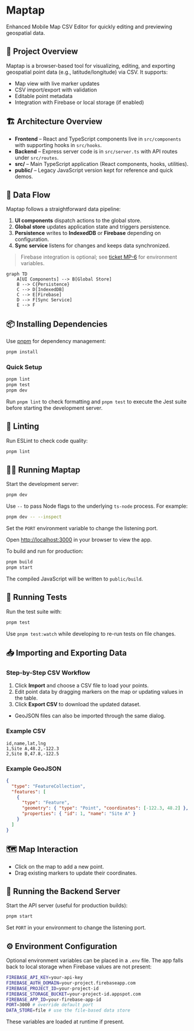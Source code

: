 # Maptap

Enhanced Mobile Map CSV Editor for quickly editing and previewing geospatial data.

## 🚀 Project Overview

Maptap is a browser-based tool for visualizing, editing, and exporting geospatial point data (e.g., latitude/longitude) via CSV. It supports:

- Map view with live marker updates
- CSV import/export with validation
- Editable point metadata
- Integration with Firebase or local storage (if enabled)

## 🏗️ Architecture Overview

- **Frontend** – React and TypeScript components live in `src/components` with supporting hooks in `src/hooks`.
- **Backend** – Express server code is in `src/server.ts` with API routes under `src/routes`.
- **src/** – Main TypeScript application (React components, hooks, utilities).
- **public/** – Legacy JavaScript version kept for reference and quick demos.

## 🔄 Data Flow

Maptap follows a straightforward data pipeline:

1. **UI components** dispatch actions to the global store.
2. **Global store** updates application state and triggers persistence.
3. **Persistence** writes to **IndexedDB** or **Firebase** depending on configuration.
4. **Sync service** listens for changes and keeps data synchronized.

> Firebase integration is optional; see [ticket MP-6](tickets/MP-6-doc-readme-update.md) for environment variables.

```mermaid
graph TD
    A[UI Components] --> B[Global Store]
    B --> C{Persistence}
    C --> D[IndexedDB]
    C --> E[Firebase]
    D --> F[Sync Service]
    E --> F
```

## 📦 Installing Dependencies

Use [pnpm](https://pnpm.io/) for dependency management:

```bash
pnpm install
```

### Quick Setup

```bash
pnpm lint
pnpm test
pnpm dev
```

Run `pnpm lint` to check formatting and `pnpm test` to execute the Jest suite before starting the development server.

## 🧹 Linting

Run ESLint to check code quality:

```bash
pnpm lint
```

## 🏃‍♂️ Running Maptap

Start the development server:

```bash
pnpm dev
```

Use `--` to pass Node flags to the underlying `ts-node` process. For example:

```bash
pnpm dev -- --inspect
```

Set the `PORT` environment variable to change the listening port.

Open [http://localhost:3000](http://localhost:3000) in your browser to view the app.

To build and run for production:

```bash
pnpm build
pnpm start
```

The compiled JavaScript will be written to `public/build`.

## 🧪 Running Tests

Run the test suite with:

```bash
pnpm test
```

Use `pnpm test:watch` while developing to re-run tests on file changes.

## 📥 Importing and Exporting Data

### Step-by-Step CSV Workflow

1. Click **Import** and choose a CSV file to load your points.
2. Edit point data by dragging markers on the map or updating values in the table.
3. Click **Export CSV** to download the updated dataset.

- GeoJSON files can also be imported through the same dialog.

### Example CSV

```csv
id,name,lat,lng
1,Site A,48.2,-122.3
2,Site B,47.8,-122.5
```

### Example GeoJSON

```json
{
  "type": "FeatureCollection",
  "features": [
    {
      "type": "Feature",
      "geometry": { "type": "Point", "coordinates": [-122.3, 48.2] },
      "properties": { "id": 1, "name": "Site A" }
    }
  ]
}
```

## 🗺️ Map Interaction

- Click on the map to add a new point.
- Drag existing markers to update their coordinates.

## 🔌 Running the Backend Server

Start the API server (useful for production builds):

```bash
pnpm start
```

Set `PORT` in your environment to change the listening port.

## ⚙️ Environment Configuration

Optional environment variables can be placed in a `.env` file. The app falls back to local storage when Firebase values are not present:

```bash
FIREBASE_API_KEY=your-api-key
FIREBASE_AUTH_DOMAIN=your-project.firebaseapp.com
FIREBASE_PROJECT_ID=your-project-id
FIREBASE_STORAGE_BUCKET=your-project-id.appspot.com
FIREBASE_APP_ID=your-firebase-app-id
PORT=3000 # override default port
DATA_STORE=file # use the file-based data store
```

These variables are loaded at runtime if present.
